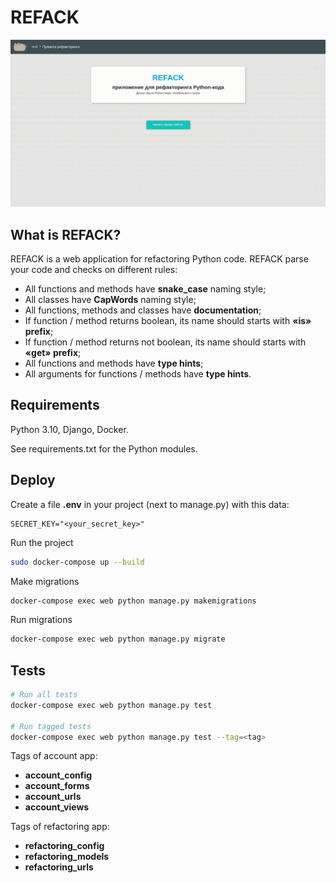 # REFACK
![REFACK](./static_readme/app_work.gif)

## What is REFACK?
REFACK is a web application for refactoring Python code.
REFACK parse your code and checks on different rules:
- All functions and methods have **snake_case** naming style;
- All classes have **CapWords** naming style;
- All functions, methods and classes have **documentation**;
- If function / method returns boolean, its name should starts with **«is» prefix**;
- If function / method returns not boolean, its name should starts with **«get» prefix**;
- All functions and methods have **type hints**;
- All arguments for functions / methods have **type hints**.

## Requirements
Python 3.10, Django, Docker.

See requirements.txt for the Python modules.

## Deploy
Create a file **.env** in your project (next to manage.py) with this data:
```env
SECRET_KEY="<your_secret_key>"
```

Run the project
```bash
sudo docker-compose up --build
```

Make migrations
```bash
docker-compose exec web python manage.py makemigrations
```

Run migrations
```bash
docker-compose exec web python manage.py migrate
```

## Tests
```bash
# Run all tests
docker-compose exec web python manage.py test

# Run tagged tests
docker-compose exec web python manage.py test --tag=<tag>
```

Tags of account app:
- **account_config**
- **account_forms**
- **account_urls**
- **account_views**

Tags of refactoring app:
- **refactoring_config**
- **refactoring_models**
- **refactoring_urls**
